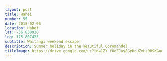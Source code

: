 ```yaml
---
layout: post
title: Hahei
number: 55
date: 2018-02-06
location: Hahei
lat: -36.838928
lng: 175.807425
subtitle: Waitangi weekend escape!
description: Summer holiday in the beautiful Coromandel
titleImage: https://drive.google.com/uc?id=1ZY_fOoZJuy8GyHdUZmHe9H9KGuwhX99i
---
```

